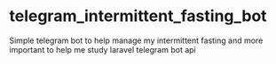 # telegram_intermittent_fasting_bot
Simple telegram bot to help manage my intermittent fasting and more important to help me study laravel telegram bot api
